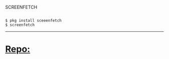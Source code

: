 SCREENFETCH 


```

$ pkg install sceeenfetch 
$ screenfetch

```

<hr>

#  [Repo:](https://yanlimeng.github.io/TERMUX) 

<br>
